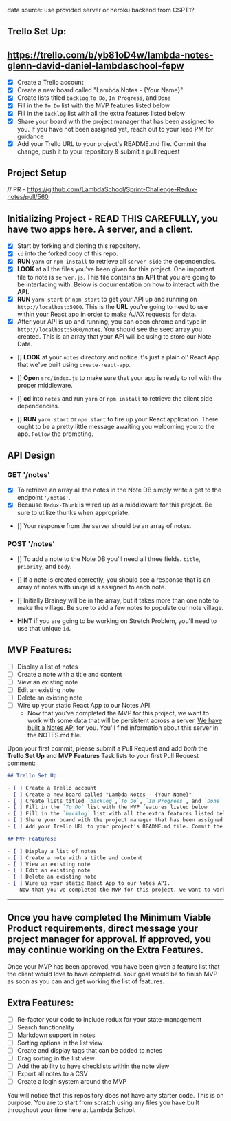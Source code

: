 data source: use provided server or heroku backend from CSPT1?

## Trello Set Up:
## https://trello.com/b/yb81oD4w/lambda-notes-glenn-david-daniel-lambdaschool-fepw
- [x] Create a Trello account
- [x] Create a new board called "Lambda Notes - {Your Name}"
- [x] Create lists titled `backlog`,`To Do`, `In Progress`, and `Done`
- [x] Fill in the `To Do` list with the MVP features listed below
- [x] Fill in the `backlog` list with all the extra features listed below
- [x] Share your board with the project manager that has been assigned to you. If you have not been assigned yet, reach out to your lead PM for guidance
- [x] Add your Trello URL to your project's README.md file. Commit the change, push it to your repository & submit a pull request

## Project Setup
// PR - https://github.com/LambdaSchool/Sprint-Challenge-Redux-notes/pull/560


## Initializing Project - READ THIS CAREFULLY, you have two apps here. A server, and a client.

* [x] Start by forking and cloning this repository.
* [x]   `cd` into the forked copy of this repo.
* [x]   **RUN** `yarn` or `npm install` to retrieve all `server-side` the dependencies.
* [x] **LOOK** at all the files you've been given for this project. One important file to note is `server.js`. This file contains an **API** that you are going to be interfacing with. Below is documentation on how to interact with the **API**.
* [x] **RUN** `yarn start` or `npm start` to get your API up and running on `http://localhost:5000`. This is the **URL** you're going to need to use within your React app in order to make AJAX requests for data.
* [x] After your API is up and running, you can open chrome and type in `http://localhost:5000/notes`. You should see the seed array you created.  This is an array that your **API** will be using to store our Note Data.
* [] **LOOK** at your `notes` directory and notice it's just a plain ol' React App that we've built using `create-react-app`.


* [] **Open** `src/index.js` to make sure that your app is ready to roll with the proper middleware.
* [] **cd** into `notes` and run `yarn` or `npm install` to retrieve the client side dependencies.
* [] **RUN** `yarn start` or `npm start` to fire up your React application. There ought to be a pretty little message awaiting you welcoming you to the app. `Follow` the prompting.


## API Design

### GET '/notes'

* [x] To retrieve an array all the notes in the Note DB simply write a get to the endpoint `'/notes'`.
* [x] Because `Redux-Thunk` is wired up as a middleware for this project. Be sure to utilize thunks when appropriate.

* [] Your response from the server should be an array of notes.

### POST '/notes'

* [] To add a note to the Note DB you'll need all three fields. `title`, `priority`, and `body`.

* [] If a note is created correctly, you should see a response that is an array of notes with uniqe id's assigned to each note.
* []  Initially Brainey will be in the array, but it takes more than one note to make the village. Be sure to add a few notes to populate our note village.
* **HINT** if you are going to be working on Stretch Problem, you'll need to use that unique `id`.
    

## MVP Features:

- [ ] Display a list of notes
- [ ] Create a note with a title and content
- [ ] View an existing note
- [ ] Edit an existing note
- [ ] Delete an existing note
- [ ] Wire up your static React App to our Notes API.
  - Now that you've completed the MVP for this project, we want to work with some data that will be persistent across a server. [We have built a Notes API](/NOTES.md) for you. You'll find information about this server in the NOTES.md file.

Upon your first commit, please submit a Pull Request and add _both_ the **Trello Set Up** and **MVP Features** Task lists to your first Pull Request comment:

```markdown
## Trello Set Up:

- [ ] Create a Trello account
- [ ] Create a new board called "Lambda Notes - {Your Name}"
- [ ] Create lists titled `backlog`,`To Do`, `In Progress`, and `Done`
- [ ] Fill in the `To Do` list with the MVP features listed below
- [ ] Fill in the `backlog` list with all the extra features listed below
- [ ] Share your board with the project manager that has been assigned to you. If you have not been assigned yet, reach out to your lead PM for guidance
- [ ] Add your Trello URL to your project's README.md file. Commit the change, push it to your repository & submit a pull request

## MVP Features:

- [ ] Display a list of notes
- [ ] Create a note with a title and content
- [ ] View an existing note
- [ ] Edit an existing note
- [ ] Delete an existing note
- [ ] Wire up your static React App to our Notes API.
  - Now that you've completed the MVP for this project, we want to work with some data that will be persistent across a server. [We have built a Notes API](/NOTES.md) for you. You'll find information about this server in the NOTES.md file.
```

---

## Once you have completed the Minimum Viable Product requirements, direct message your project manager for approval. If approved, you may continue working on the Extra Features.

Once your MVP has been approved, you have been given a feature list that the client would love to have completed. Your goal would be to finish MVP as soon as you can and get working the list of features.

## Extra Features:

- [ ] Re-factor your code to include redux for your state-management
- [ ] Search functionality
- [ ] Markdown support in notes
- [ ] Sorting options in the list view
- [ ] Create and display tags that can be added to notes
- [ ] Drag sorting in the list view
- [ ] Add the ability to have checklists within the note view
- [ ] Export all notes to a CSV
- [ ] Create a login system around the MVP

You will notice that this repository does not have any starter code. This is on purpose. You are to start from scratch using any files you have built throughout your time here at Lambda School.
